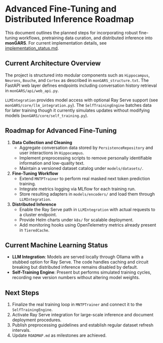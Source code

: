 # Advanced Fine-Tuning and Distributed Inference Roadmap

This document outlines the planned steps for incorporating robust fine-tuning workflows, pretraining data curation, and distributed inference into **monGARS**.
For current implementation details, see [implementation_status.md](implementation_status.md).

## Current Architecture Overview

The project is structured into modular components such as `Hippocampus`, `Neurons`, `Bouche`, and `Cortex` as described in `monGARS_structure.txt`. The FastAPI web layer defines endpoints including conversation history retrieval in `monGARS/api/web_api.py`.

`LLMIntegration` provides model access with optional Ray Serve support (see `monGARS/core/llm_integration.py`). The `SelfTrainingEngine` batches data for later training though it currently simulates updates without modifying models (`monGARS/core/self_training.py`).

## Roadmap for Advanced Fine-Tuning

1. **Data Collection and Cleaning**
   - Aggregate conversation data stored by `PersistenceRepository` and user interactions in `Hippocampus`.
   - Implement preprocessing scripts to remove personally identifiable information and low-quality text.
   - Maintain a versioned dataset catalog under `models/datasets/`.
2. **Fine-Tuning Workflow**
   - Extend `MNTPTrainer` to perform real masked next token prediction training.
   - Integrate metrics logging via MLflow for each training run.
   - Store resulting adapters in `models/encoders/` and load them through `LLMIntegration`.
3. **Distributed Inference**
   - Enable the Ray Serve path in `LLMIntegration` with actual requests to a cluster endpoint.
   - Provide Helm charts under `k8s/` for scalable deployment.
   - Add monitoring hooks using OpenTelemetry metrics already present in `TieredCache`.

## Current Machine Learning Status

- **LLM Integration**: Models are served locally through Ollama with a stubbed option for Ray Serve. The code handles caching and circuit breaking but distributed inference remains disabled by default.
- **Self-Training Engine**: Present but performs simulated training cycles, recording new version numbers without altering model weights.

## Next Steps

1. Finalize the real training loop in `MNTPTrainer` and connect it to the `SelfTrainingEngine`.
2. Activate Ray Serve integration for large-scale inference and document deployment procedures.
3. Publish preprocessing guidelines and establish regular dataset refresh intervals.
4. Update `ROADMAP.md` as milestones are achieved.
